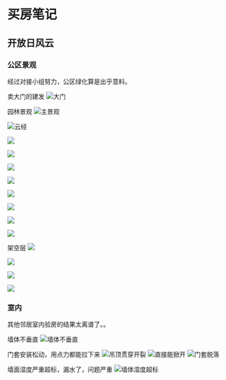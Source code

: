 # 买房笔记

## 开放日风云

### 公区景观

经过对接小组努力，公区绿化算是出乎意料。

卖大门的建发
![大门](note20251017.assets/image-20251015172111354.png)

园林景观
![主景观](note20251017.assets/image-20251015133530256.png)

![云经](note20251017.assets/image-20251015133735700.png)

![](note20251017.assets/image-20251015133947439.png)

![](note20251017.assets/image-20251015134222023.png)

![](note20251017.assets/image-20251015134300639.png)

![](note20251017.assets/image-20251015134944606.png)

![](note20251017.assets/image-20251015134324687.png)

![](note20251017.assets/image-20251015134409364.png)

![](note20251017.assets/image-20251015134508898.png)

![](note20251017.assets/image-20251015134830367.png)

架空层
![](note20251017.assets/image-20251015135031459.png)

![](note20251017.assets/image-20251015135112821.png)

![](note20251017.assets/image-20251015135620391.png)

![](note20251017.assets/image-20251015135455476.png)

### 室内

其他邻居室内验房的结果太离谱了。。

墙体不垂直
![墙体不垂直](note20251017.assets/image-20251015135753795.png)

门套安装松动，用点力都能拉下来
![吊顶贯穿开裂](note20251017.assets/image-20251015135841760.png)
![直接能掀开](note20251017.assets/image-20251015140121062.png)
![门套脱落](note20251017.assets/image-20251015140406194.png)

墙面湿度严重超标，漏水了，问题严重
![墙体湿度超标](note20251017.assets/image-20251015140010356.png)